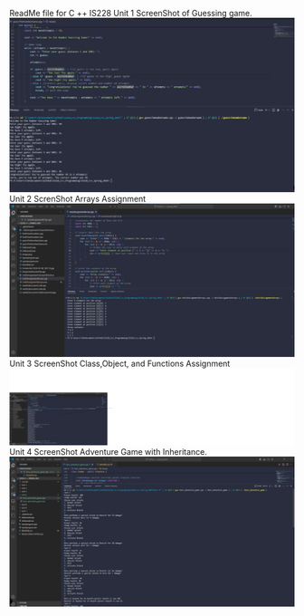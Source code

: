 ReadMe file for C ++ IS228
Unit 1 ScreenShot of Guessing game. ![Unit 1](unit1Image.png)
Unit 2 ScrenShot Arrays Assignment![Unit 2 Arrays](unit2Image.png)
Unit 3 ScreenShot Class,Object, and Functions Assignment ![Unit 3 Class,Object, and Functions](unit3Image.png)
Unit 4 ScreenShot Adventure Game with Inheritance.![Unit 4 Objects, Classes, and Inheritance](unit4Image.png)